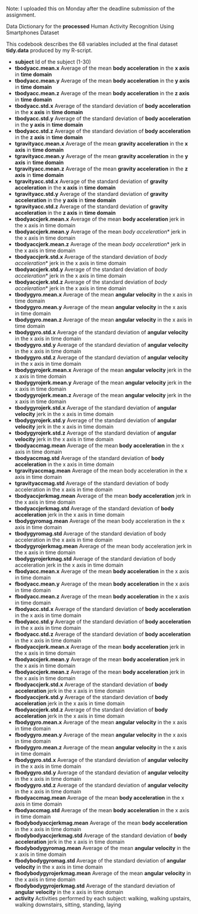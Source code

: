 Note: I uploaded this on Monday after the deadline submission of the assignment.

Data Dictionary for the **processed** Human Activity Recognition Using Smartphones Dataset

This codebook describes the 68 variables included at the final dataset **tidy.data** produced by my R-script.

  * **subject** Id of the subject (1-30)
  * **tbodyacc.mean.x** Average of the mean **body acceleration** in the **x axis** in **time domain**
  * **tbodyacc.mean.y** Average of the mean **body acceleration** in the **y axis** in **time domain**
  * **tbodyacc.mean.z** Average of the mean **body acceleration** in the **z axis** in **time domain**
  * **tbodyacc.std.x** Average of the standard deviation of **body acceleration** in the **x axis** in **time domain**
  * **tbodyacc.std.y** Average of the standard deviation of **body acceleration** in the **y axis** in **time domain**
  * **tbodyacc.std.z** Average of the standard deviation of **body acceleration** in the **z axis** in **time domain**
  * **tgravityacc.mean.x** Average of the mean **gravity acceleration** in the **x axis** in **time domain**
  * **tgravityacc.mean.y** Average of the mean **gravity acceleration** in the **y axis** in **time domain**
  * **tgravityacc.mean.z** Average of the mean **gravity acceleration** in the **z axis** in **time domain**
  * **tgravityacc.std.x** Average of the standard deviation of **gravity acceleration** in the **x axis** in **time domain**
  * **tgravityacc.std.y** Average of the standard deviation of **gravity acceleration** in the **y axis** in **time domain**
  * **tgravityacc.std.z** Average of the standard deviation of **gravity acceleration** in the **z axis** in **time domain**
  * **tbodyaccjerk.mean.x** Average of the mean **body acceleration** jerk in the x axis in time domain
  * **tbodyaccjerk.mean.y** Average of the mean *body acceleration** jerk in the x axis in time domain
  * **tbodyaccjerk.mean.z** Average of the mean *body acceleration** jerk in the x axis in time domain
  * **tbodyaccjerk.std.x** Average of the standard deviation of *body acceleration** jerk in the x axis in time domain
  * **tbodyaccjerk.std.y** Average of the standard deviation of *body acceleration** jerk in the x axis in time domain
  * **tbodyaccjerk.std.z** Average of the standard deviation of *body acceleration** jerk in the x axis in time domain
  * **tbodygyro.mean.x** Average of the mean **angular velocity** in the x axis in time domain
  * **tbodygyro.mean.y** Average of the mean **angular velocity** in the x axis in time domain
  * **tbodygyro.mean.z** Average of the mean **angular velocity** in the x axis in time domain
  * **tbodygyro.std.x** Average of the standard deviation of **angular velocity** in the x axis in time domain
  * **tbodygyro.std.y** Average of the standard deviation of **angular velocity** in the x axis in time domain
  * **tbodygyro.std.z** Average of the standard deviation of **angular velocity** in the x axis in time domain
  * **tbodygyrojerk.mean.x** Average of the mean **angular velocity** jerk in the x axis in time domain
  * **tbodygyrojerk.mean.y** Average of the mean **angular velocity** jerk in the x axis in time domain
  * **tbodygyrojerk.mean.z** Average of the mean **angular velocity** jerk in the x axis in time domain
  * **tbodygyrojerk.std.x** Average of the standard deviation of **angular velocity** jerk in the x axis in time domain
  * **tbodygyrojerk.std.y** Average of the standard deviation of **angular velocity** jerk in the x axis in time domain
  * **tbodygyrojerk.std.z** Average of the standard deviation of **angular velocity** jerk in the x axis in time domain
  * **tbodyaccmag.mean** Average of the mean **body acceleration** in the x axis in time domain
  * **tbodyaccmag.std** Average of the standard deviation of **body acceleration** in the x axis in time domain
  * **tgravityaccmag.mean** Average of the mean body acceleration in the x axis in time domain
  * **tgravityaccmag.std** Average of the standard deviation of body acceleration in the x axis in time domain
  * **tbodyaccjerkmag.mean** Average of the mean **body acceleration** jerk in the x axis in time domain
  * **tbodyaccjerkmag.std** Average of the standard deviation of **body acceleration** jerk in the x axis in time domain
  * **tbodygyromag.mean** Average of the mean body acceleration in the x axis in time domain
  * **tbodygyromag.std** Average of the standard deviation of body acceleration in the x axis in time domain
  * **tbodygyrojerkmag.mean** Average of the mean body acceleration jerk in the x axis in time domain
  * **tbodygyrojerkmag.std** Average of the standard deviation of body acceleration jerk in the x axis in time domain
  * **fbodyacc.mean.x** Average of the mean **body acceleration** in the x axis in time domain
  * **fbodyacc.mean.y** Average of the mean **body acceleration** in the x axis in time domain
  * **fbodyacc.mean.z** Average of the mean **body acceleration** in the x axis in time domain
  * **fbodyacc.std.x** Average of the standard deviation of **body acceleration** in the x axis in time domain
  * **fbodyacc.std.y** Average of the standard deviation of **body acceleration** in the x axis in time domain
  * **fbodyacc.std.z** Average of the standard deviation of **body acceleration** in the x axis in time domain
  * **fbodyaccjerk.mean.x** Average of the mean **body acceleration** jerk in the x axis in time domain
  * **fbodyaccjerk.mean.y** Average of the mean **body acceleration** jerk in the x axis in time domain
  * **fbodyaccjerk.mean.z** Average of the mean **body acceleration** jerk in the x axis in time domain
  * **fbodyaccjerk.std.x** Average of the standard deviation of **body acceleration** jerk in the x axis in time domain
  * **fbodyaccjerk.std.y** Average of the standard deviation of **body acceleration** jerk in the x axis in time domain
  * **fbodyaccjerk.std.z** Average of the standard deviation of **body acceleration** jerk in the x axis in time domain
  * **fbodygyro.mean.x** Average of the mean **angular velocity** in the x axis in time domain
  * **fbodygyro.mean.y** Average of the mean **angular velocity** in the x axis in time domain
  * **fbodygyro.mean.z** Average of the mean **angular velocity** in the x axis in time domain
  * **fbodygyro.std.x** Average of the standard deviation of **angular velocity** in the x axis in time domain
  * **fbodygyro.std.y** Average of the standard deviation of **angular velocity** in the x axis in time domain
  * **fbodygyro.std.z** Average of the standard deviation of **angular velocity** in the x axis in time domain
  * **fbodyaccmag.mean** Average of the mean **body acceleration** in the x axis in time domain
  * **fbodyaccmag.std** Average of the mean **body acceleration** in the x axis in time domain
  * **fbodybodyaccjerkmag.mean** Average of the mean **body acceleration** in the x axis in time domain
  * **fbodybodyaccjerkmag.std** Average of the standard deviation of **body acceleration** jerk in the x axis in time domain
  * **fbodybodygyromag.mean** Average of the mean **angular velocity** in the x axis in time domain
  * **fbodybodygyromag.std** Average of the standard deviation of **angular velocity** in the x axis in time domain
  * **fbodybodygyrojerkmag.mean** Average of the mean **angular velocity** in the x axis in time domain
  * **fbodybodygyrojerkmag.std** Average of the standard deviation of **angular velocity** in the x axis in time domain
  * **activity** Activities performed by each subject: walking, walking upstairs, walking downstairs, sitting, standing, laying
